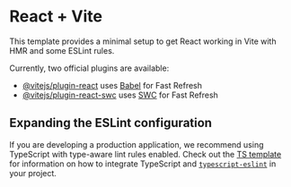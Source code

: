 <!--
This README provides an overview of a React + Vite project template. It describes the minimal setup required to get React working with Vite, including Hot Module Replacement (HMR) and basic ESLint rules. The document highlights two official Vite plugins for React—one using Babel and the other using SWC for Fast Refresh. Additionally, it recommends expanding the ESLint configuration for production applications, especially by integrating TypeScript and type-aware lint rules, and provides references for further integration details.
-->
# React + Vite

This template provides a minimal setup to get React working in Vite with HMR and some ESLint rules.

Currently, two official plugins are available:

- [@vitejs/plugin-react](https://github.com/vitejs/vite-plugin-react/blob/main/packages/plugin-react) uses [Babel](https://babeljs.io/) for Fast Refresh
- [@vitejs/plugin-react-swc](https://github.com/vitejs/vite-plugin-react/blob/main/packages/plugin-react-swc) uses [SWC](https://swc.rs/) for Fast Refresh

## Expanding the ESLint configuration

If you are developing a production application, we recommend using TypeScript with type-aware lint rules enabled. Check out the [TS template](https://github.com/vitejs/vite/tree/main/packages/create-vite/template-react-ts) for information on how to integrate TypeScript and [`typescript-eslint`](https://typescript-eslint.io) in your project.
